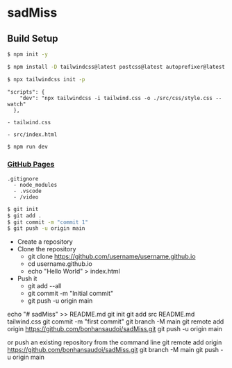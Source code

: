   
# sadMiss

## Build Setup

```bash
$ npm init -y

$ npm install -D tailwindcss@latest postcss@latest autoprefixer@latest

$ npx tailwindcss init -p 
```

``` [package.json]
"scripts": {
    "dev": "npx tailwindcss -i tailwind.css -o ./src/css/style.css --watch"
  },
```  

```
- tailwind.css

- src/index.html  
``` 

```bash
$ npm run dev
``` 

### [GitHub Pages](https://pages.github.com/) 

``` 
.gitignore
  - node_modules
  - .vscode 
  - /video 
``` 

```bash
$ git init
$ git add .  
$ git commit -m "commit 1"
$ git push -u origin main
``` 




- Create a repository
- Clone the repository
  - git clone https://github.com/username/username.github.io
  - cd username.github.io 
  - echo "Hello World" > index.html
- Push it
  - git add --all
  - git commit -m "Initial commit"
  - git push -u origin main




echo "# sadMiss" >> README.md
git init
git add src README.md tailwind.css
git commit -m "first commit"
git branch -M main 
git remote add origin https://github.com/bonhansaudoi/sadMiss.git
git push -u origin main


or push an existing repository from the command line
git remote add origin https://github.com/bonhansaudoi/sadMiss.git
git branch -M main
git push -u origin main